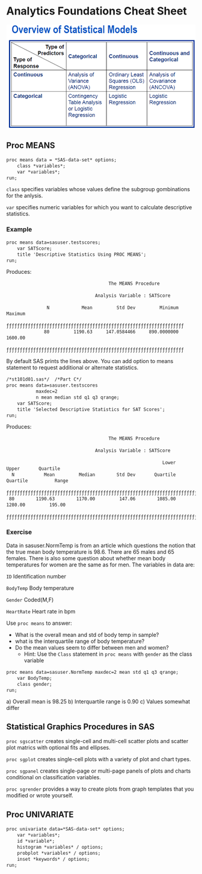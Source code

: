 # Analytics Foundations Cheat Sheet

![alt text](Pictures/overview_stats_models.png)

## Proc MEANS

```
proc means data = *SAS-data-set* options;
	class *variables*;
	var *variables*;
run;
```

`class` specifies variables whose values define the subgroup gombinations for the anlysis.

`var` specifies numeric variables for which you want to calculate descriptive statistics.

### Example

```
proc means data=sasuser.testscores;
    var SATScore;
    title 'Descriptive Statistics Using PROC MEANS';
run;
```

Produces:

```
                                      The MEANS Procedure

                                 Analysis Variable : SATScore

               N            Mean         Std Dev         Minimum         Maximum
              ƒƒƒƒƒƒƒƒƒƒƒƒƒƒƒƒƒƒƒƒƒƒƒƒƒƒƒƒƒƒƒƒƒƒƒƒƒƒƒƒƒƒƒƒƒƒƒƒƒƒƒƒƒƒƒƒƒƒƒƒƒƒƒƒƒƒ
              80         1190.63     147.0584466     890.0000000         1600.00
              ƒƒƒƒƒƒƒƒƒƒƒƒƒƒƒƒƒƒƒƒƒƒƒƒƒƒƒƒƒƒƒƒƒƒƒƒƒƒƒƒƒƒƒƒƒƒƒƒƒƒƒƒƒƒƒƒƒƒƒƒƒƒƒƒƒƒ
```

By default SAS prints the lines above. You can add option to means statement to request additional or alternate statistics.

```
/*st101d01.sas*/  /*Part C*/
proc means data=sasuser.testscores 
           maxdec=2 
           n mean median std q1 q3 qrange;
    var SATScore;
    title 'Selected Descriptive Statistics for SAT Scores';
run;
```

Produces:

```
                                      The MEANS Procedure

                                 Analysis Variable : SATScore

                                                          Lower          Upper       Quartile
  N           Mean         Median        Std Dev       Quartile       Quartile          Range
 ƒƒƒƒƒƒƒƒƒƒƒƒƒƒƒƒƒƒƒƒƒƒƒƒƒƒƒƒƒƒƒƒƒƒƒƒƒƒƒƒƒƒƒƒƒƒƒƒƒƒƒƒƒƒƒƒƒƒƒƒƒƒƒƒƒƒƒƒƒƒƒƒƒƒƒƒƒƒƒƒƒƒƒƒƒƒƒƒƒƒƒƒ
 80        1190.63        1170.00         147.06        1085.00        1280.00         195.00
 ƒƒƒƒƒƒƒƒƒƒƒƒƒƒƒƒƒƒƒƒƒƒƒƒƒƒƒƒƒƒƒƒƒƒƒƒƒƒƒƒƒƒƒƒƒƒƒƒƒƒƒƒƒƒƒƒƒƒƒƒƒƒƒƒƒƒƒƒƒƒƒƒƒƒƒƒƒƒƒƒƒƒƒƒƒƒƒƒƒƒƒƒ

```

### Exercise

Data in sasuser.NormTemp is from an article which questions the notion that the true mean body temperature is 98.6. There are 65 males and 65 females. There is also some question about whether mean body temperatures for women are the same as for men. The variables in data are:

`ID` Identification number

`BodyTemp` Body temperature

`Gender` Coded(M,F)

`HeartRate` Heart rate in bpm

Use `proc means` to answer:
- What is the overall mean and std of body temp in sample?
- what is the interquartile range of body temperature?
- Do the mean values seem to differ between men and women?
	- Hint: Use the `Class` statement in `proc means` with `gender` as the class variable

```	
proc means data=sasuser.NormTemp maxdec=2 mean std q1 q3 qrange;
	var BodyTemp;
	class gender;
run;
```

a) Overall mean is 98.25
b) Interquartile range is 0.90
c) Values somewhat differ


## Statistical Graphics Procedures in SAS

`proc sgscatter` creates single-cell and multi-cell scatter plots and scatter plot matrics with optional fits and ellipses.

`proc sgplot` creates single-cell plots with a variety of plot and chart types.

`proc sgpanel` creates single-page or multi-page panels of plots and charts conditional on classification variables.

`proc sgrender` provides a way to create plots from graph templates that you modified or wrote yourself.

## Proc UNIVARIATE

```
proc univariate data=*SAS-data-set* options;
	var *variables*;
	id *variable*;
	histogram *variables* / options;
	probplot *variables* / options;
	inset *keywords* / options;
run;